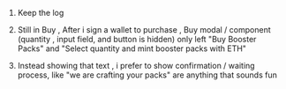 1. Keep the log

2. Still in Buy , After i sign a wallet to purchase , Buy modal / component (quantity , input field, and button is hidden) only left "Buy Booster Packs" and
"Select quantity and mint booster packs with ETH"

3. Instead showing that text , i prefer to show confirmation / waiting process, like "we are crafting your packs" are anything that sounds fun